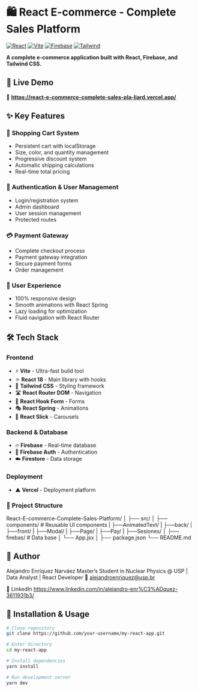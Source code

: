 # 🛍️ React E-commerce - Complete Sales Platform

[![React](https://img.shields.io/badge/React-18.2.0-blue)](https://reactjs.org/)
[![Vite](https://img.shields.io/badge/Vite-4.0.0-purple)](https://vitejs.dev/)
[![Firebase](https://img.shields.io/badge/Firebase-9.16.0-orange)](https://firebase.google.com/)
[![Tailwind](https://img.shields.io/badge/Tailwind-3.2.7-cyan)](https://tailwindcss.com/)

**A complete e-commerce application built with React, Firebase, and Tailwind CSS.**

## 🎥 Live Demo
🔗 **https://react-e-commerce-complete-sales-pla-liard.vercel.app/**

## ✨ Key Features

### 🛒 **Shopping Cart System**
- Persistent cart with localStorage
- Size, color, and quantity management
- Progressive discount system
- Automatic shipping calculations
- Real-time total pricing

### 🔐 **Authentication & User Management**
- Login/registration system
- Admin dashboard
- User session management
- Protected routes

### 💳 **Payment Gateway**
- Complete checkout process
- Payment gateway integration
- Secure payment forms
- Order management

### 📱 **User Experience**
- 100% responsive design
- Smooth animations with React Spring
- Lazy loading for optimization
- Fluid navigation with React Router

## 🛠️ Tech Stack

### **Frontend**
- ⚡ **Vite** - Ultra-fast build tool
- ⚛️ **React 18** - Main library with hooks
- 🎨 **Tailwind CSS** - Styling framework
- 🛣️ **React Router DOM** - Navigation
- 📝 **React Hook Form** - Forms
- 🎭 **React Spring** - Animations
- 🎠 **React Slick** - Carousels

### **Backend & Database**
- 🔥 **Firebase** - Real-time database
- 🔐 **Firebase Auth** - Authentication
- ☁️ **Firestore** - Data storage

### **Deployment**
- ▲ **Vercel** - Deployment platform

### 📂 Project Structure
React-E-commerce-Complete-Sales-Platform/
│
├── src/
│   ├── components/       # Reusable UI components
|        ├──AnimatedText/
|        ├──back/
|        ├──front/
|        ├──Modal/
|        ├──Page/ 
|        ├──Pay/
|        ├──Sesiones/
│   ├── firebas/            # Data base
│   └── App.jsx
│
├── package.json
└── README.md
## 👤 Author

Alejandro Enríquez Narváez
Master’s Student in Nuclear Physics @ USP | Data Analyst | React Developer
📧 alejandroenriquez@usp.br

🔗 LinkedIn https://www.linkedin.com/in/alejandro-enr%C3%ADquez-3611931b3/

## 🚀 Installation & Usage

```bash
# Clone repository
git clone https://github.com/your-username/my-react-app.git

# Enter directory
cd my-react-app

# Install dependencies
yarn install

# Run development server
yarn dev
```

